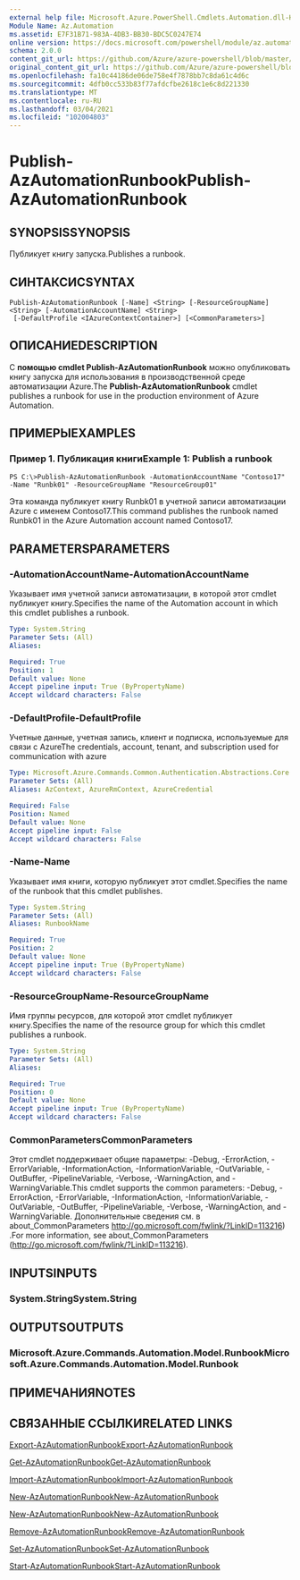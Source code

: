 ```yaml
---
external help file: Microsoft.Azure.PowerShell.Cmdlets.Automation.dll-Help.xml
Module Name: Az.Automation
ms.assetid: E7F31B71-983A-4DB3-BB30-BDC5C0247E74
online version: https://docs.microsoft.com/powershell/module/az.automation/publish-azautomationrunbook
schema: 2.0.0
content_git_url: https://github.com/Azure/azure-powershell/blob/master/src/Automation/Automation/help/Publish-AzAutomationRunbook.md
original_content_git_url: https://github.com/Azure/azure-powershell/blob/master/src/Automation/Automation/help/Publish-AzAutomationRunbook.md
ms.openlocfilehash: fa10c44186de06de758e4f7878bb7c8da61c4d6c
ms.sourcegitcommit: 4dfb0cc533b83f77afdcfbe2618c1e6c8d221330
ms.translationtype: MT
ms.contentlocale: ru-RU
ms.lasthandoff: 03/04/2021
ms.locfileid: "102004803"
---
```

# <span data-ttu-id="6fad9-101">Publish-AzAutomationRunbook</span><span class="sxs-lookup"><span data-stu-id="6fad9-101">Publish-AzAutomationRunbook</span></span>

## <span data-ttu-id="6fad9-102">SYNOPSIS</span><span class="sxs-lookup"><span data-stu-id="6fad9-102">SYNOPSIS</span></span>
<span data-ttu-id="6fad9-103">Публикует книгу запуска.</span><span class="sxs-lookup"><span data-stu-id="6fad9-103">Publishes a runbook.</span></span>

## <span data-ttu-id="6fad9-104">СИНТАКСИС</span><span class="sxs-lookup"><span data-stu-id="6fad9-104">SYNTAX</span></span>

```
Publish-AzAutomationRunbook [-Name] <String> [-ResourceGroupName] <String> [-AutomationAccountName] <String>
 [-DefaultProfile <IAzureContextContainer>] [<CommonParameters>]
```

## <span data-ttu-id="6fad9-105">ОПИСАНИЕ</span><span class="sxs-lookup"><span data-stu-id="6fad9-105">DESCRIPTION</span></span>
<span data-ttu-id="6fad9-106">С **помощью cmdlet Publish-AzAutomationRunbook** можно опубликовать книгу запуска для использования в производственной среде автоматизации Azure.</span><span class="sxs-lookup"><span data-stu-id="6fad9-106">The **Publish-AzAutomationRunbook** cmdlet publishes a runbook for use in the production environment of Azure Automation.</span></span>

## <span data-ttu-id="6fad9-107">ПРИМЕРЫ</span><span class="sxs-lookup"><span data-stu-id="6fad9-107">EXAMPLES</span></span>

### <span data-ttu-id="6fad9-108">Пример 1. Публикация книги</span><span class="sxs-lookup"><span data-stu-id="6fad9-108">Example 1: Publish a runbook</span></span>
```
PS C:\>Publish-AzAutomationRunbook -AutomationAccountName "Contoso17" -Name "Runbk01" -ResourceGroupName "ResourceGroup01"
```

<span data-ttu-id="6fad9-109">Эта команда публикует книгу Runbk01 в учетной записи автоматизации Azure с именем Contoso17.</span><span class="sxs-lookup"><span data-stu-id="6fad9-109">This command publishes the runbook named Runbk01 in the Azure Automation account named Contoso17.</span></span>

## <span data-ttu-id="6fad9-110">PARAMETERS</span><span class="sxs-lookup"><span data-stu-id="6fad9-110">PARAMETERS</span></span>

### <span data-ttu-id="6fad9-111">-AutomationAccountName</span><span class="sxs-lookup"><span data-stu-id="6fad9-111">-AutomationAccountName</span></span>
<span data-ttu-id="6fad9-112">Указывает имя учетной записи автоматизации, в которой этот cmdlet публикует книгу.</span><span class="sxs-lookup"><span data-stu-id="6fad9-112">Specifies the name of the Automation account in which this cmdlet publishes a runbook.</span></span>

```yaml
Type: System.String
Parameter Sets: (All)
Aliases:

Required: True
Position: 1
Default value: None
Accept pipeline input: True (ByPropertyName)
Accept wildcard characters: False
```

### <span data-ttu-id="6fad9-113">-DefaultProfile</span><span class="sxs-lookup"><span data-stu-id="6fad9-113">-DefaultProfile</span></span>
<span data-ttu-id="6fad9-114">Учетные данные, учетная запись, клиент и подписка, используемые для связи с Azure</span><span class="sxs-lookup"><span data-stu-id="6fad9-114">The credentials, account, tenant, and subscription used for communication with azure</span></span>

```yaml
Type: Microsoft.Azure.Commands.Common.Authentication.Abstractions.Core.IAzureContextContainer
Parameter Sets: (All)
Aliases: AzContext, AzureRmContext, AzureCredential

Required: False
Position: Named
Default value: None
Accept pipeline input: False
Accept wildcard characters: False
```

### <span data-ttu-id="6fad9-115">-Name</span><span class="sxs-lookup"><span data-stu-id="6fad9-115">-Name</span></span>
<span data-ttu-id="6fad9-116">Указывает имя книги, которую публикует этот cmdlet.</span><span class="sxs-lookup"><span data-stu-id="6fad9-116">Specifies the name of the runbook that this cmdlet publishes.</span></span>

```yaml
Type: System.String
Parameter Sets: (All)
Aliases: RunbookName

Required: True
Position: 2
Default value: None
Accept pipeline input: True (ByPropertyName)
Accept wildcard characters: False
```

### <span data-ttu-id="6fad9-117">-ResourceGroupName</span><span class="sxs-lookup"><span data-stu-id="6fad9-117">-ResourceGroupName</span></span>
<span data-ttu-id="6fad9-118">Имя группы ресурсов, для которой этот cmdlet публикует книгу.</span><span class="sxs-lookup"><span data-stu-id="6fad9-118">Specifies the name of the resource group for which this cmdlet publishes a runbook.</span></span>

```yaml
Type: System.String
Parameter Sets: (All)
Aliases:

Required: True
Position: 0
Default value: None
Accept pipeline input: True (ByPropertyName)
Accept wildcard characters: False
```

### <span data-ttu-id="6fad9-119">CommonParameters</span><span class="sxs-lookup"><span data-stu-id="6fad9-119">CommonParameters</span></span>
<span data-ttu-id="6fad9-120">Этот cmdlet поддерживает общие параметры: -Debug, -ErrorAction, -ErrorVariable, -InformationAction, -InformationVariable, -OutVariable, -OutBuffer, -PipelineVariable, -Verbose, -WarningAction, and -WarningVariable.</span><span class="sxs-lookup"><span data-stu-id="6fad9-120">This cmdlet supports the common parameters: -Debug, -ErrorAction, -ErrorVariable, -InformationAction, -InformationVariable, -OutVariable, -OutBuffer, -PipelineVariable, -Verbose, -WarningAction, and -WarningVariable.</span></span> <span data-ttu-id="6fad9-121">Дополнительные сведения см. в about_CommonParameters http://go.microsoft.com/fwlink/?LinkID=113216) .</span><span class="sxs-lookup"><span data-stu-id="6fad9-121">For more information, see about_CommonParameters (http://go.microsoft.com/fwlink/?LinkID=113216).</span></span>

## <span data-ttu-id="6fad9-122">INPUTS</span><span class="sxs-lookup"><span data-stu-id="6fad9-122">INPUTS</span></span>

### <span data-ttu-id="6fad9-123">System.String</span><span class="sxs-lookup"><span data-stu-id="6fad9-123">System.String</span></span>

## <span data-ttu-id="6fad9-124">OUTPUTS</span><span class="sxs-lookup"><span data-stu-id="6fad9-124">OUTPUTS</span></span>

### <span data-ttu-id="6fad9-125">Microsoft.Azure.Commands.Automation.Model.Runbook</span><span class="sxs-lookup"><span data-stu-id="6fad9-125">Microsoft.Azure.Commands.Automation.Model.Runbook</span></span>

## <span data-ttu-id="6fad9-126">ПРИМЕЧАНИЯ</span><span class="sxs-lookup"><span data-stu-id="6fad9-126">NOTES</span></span>

## <span data-ttu-id="6fad9-127">СВЯЗАННЫЕ ССЫЛКИ</span><span class="sxs-lookup"><span data-stu-id="6fad9-127">RELATED LINKS</span></span>

[<span data-ttu-id="6fad9-128">Export-AzAutomationRunbook</span><span class="sxs-lookup"><span data-stu-id="6fad9-128">Export-AzAutomationRunbook</span></span>](./Export-AzAutomationRunbook.md)

[<span data-ttu-id="6fad9-129">Get-AzAutomationRunbook</span><span class="sxs-lookup"><span data-stu-id="6fad9-129">Get-AzAutomationRunbook</span></span>](./Get-AzAutomationRunbook.md)

[<span data-ttu-id="6fad9-130">Import-AzAutomationRunbook</span><span class="sxs-lookup"><span data-stu-id="6fad9-130">Import-AzAutomationRunbook</span></span>](./Import-AzAutomationRunbook.md)

[<span data-ttu-id="6fad9-131">New-AzAutomationRunbook</span><span class="sxs-lookup"><span data-stu-id="6fad9-131">New-AzAutomationRunbook</span></span>](./New-AzAutomationRunbook.md)

[<span data-ttu-id="6fad9-132">New-AzAutomationRunbook</span><span class="sxs-lookup"><span data-stu-id="6fad9-132">New-AzAutomationRunbook</span></span>](./New-AzAutomationRunbook.md)

[<span data-ttu-id="6fad9-133">Remove-AzAutomationRunbook</span><span class="sxs-lookup"><span data-stu-id="6fad9-133">Remove-AzAutomationRunbook</span></span>](./Remove-AzAutomationRunbook.md)

[<span data-ttu-id="6fad9-134">Set-AzAutomationRunbook</span><span class="sxs-lookup"><span data-stu-id="6fad9-134">Set-AzAutomationRunbook</span></span>](./Set-AzAutomationRunbook.md)

[<span data-ttu-id="6fad9-135">Start-AzAutomationRunbook</span><span class="sxs-lookup"><span data-stu-id="6fad9-135">Start-AzAutomationRunbook</span></span>](./Start-AzAutomationRunbook.md)


